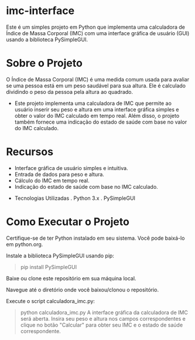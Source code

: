 # imc-interface
Este é um simples projeto em Python que implementa uma calculadora de Índice de Massa Corporal (IMC) com uma interface gráfica de usuário (GUI) usando a biblioteca PySimpleGUI.

# Sobre o Projeto
O Índice de Massa Corporal (IMC) é uma medida comum usada para avaliar se uma pessoa está em um peso saudável para sua altura. Ele é calculado dividindo o peso da pessoa pela altura ao quadrado.

* Este projeto implementa uma calculadora de IMC que permite ao usuário inserir seu peso e altura em uma interface gráfica simples e obter o valor do IMC calculado em tempo real. Além disso, o projeto também fornece uma indicação do estado de saúde com base no valor do IMC calculado.

# Recursos
- Interface gráfica de usuário simples e intuitiva.
- Entrada de dados para peso e altura.
- Cálculo do IMC em tempo real.
- Indicação do estado de saúde com base no IMC calculado.
* Tecnologias Utilizadas
. Python 3.x
. PySimpleGUI

# Como Executar o Projeto
Certifique-se de ter Python instalado em seu sistema. Você pode baixá-lo em python.org.

Instale a biblioteca PySimpleGUI usando pip:

>pip install PySimpleGUI

Baixe ou clone este repositório em sua máquina local.

Navegue até o diretório onde você baixou/clonou o repositório.

Execute o script calculadora_imc.py:

>python calculadora_imc.py
A interface gráfica da calculadora de IMC será aberta. Insira seu peso e altura nos campos correspondentes e clique no botão "Calcular" para obter seu IMC e o estado de saúde correspondente.
